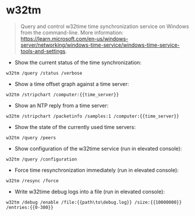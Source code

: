 # w32tm

> Query and control w32time time synchronization service on Windows from the command-line.
> More information: <https://learn.microsoft.com/en-us/windows-server/networking/windows-time-service/windows-time-service-tools-and-settings>.

- Show the current status of the time synchronization:

`w32tm /query /status /verbose`

- Show a time offset graph against a time server:

`w32tm /stripchart /computer:{{time_server}}`

- Show an NTP reply from a time server:

`w32tm /stripchart /packetinfo /samples:1 /computer:{{time_server}}`

- Show the state of the currently used time servers:

`w32tm /query /peers`

- Show configuration of the w32time service (run in elevated console):

`w32tm /query /configuration`

- Force time resynchronization immediately (run in elevated console):

`w32tm /resync /force`

- Write w32time debug logs into a file (run in elevated console):

`w32tm /debug /enable /file:{{path\to\debug.log}} /size:{{10000000}} /entries:{{0-300}}`
